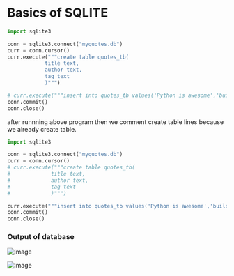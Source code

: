 # Basics of SQLITE

```python
import sqlite3

conn = sqlite3.connect("myquotes.db")
curr = conn.cursor()
curr.execute("""create table quotes_tb(
            title text,
            author text,
            tag text
            )""")

# curr.execute("""insert into quotes_tb values('Python is awesome','buildwithpython','python')""")
conn.commit()
conn.close()
```
after runnning above program then we comment create table lines because we already create table.  

```python
import sqlite3

conn = sqlite3.connect("myquotes.db")
curr = conn.cursor()
# curr.execute("""create table quotes_tb(
#             title text,
#             author text,
#             tag text
#             )""")

curr.execute("""insert into quotes_tb values('Python is awesome','buildwithpython','python')""")
conn.commit()
conn.close()
```

### Output of database

![image](https://user-images.githubusercontent.com/80588277/192130089-0b0dff3b-a4cd-45b9-97a7-d8b980b2c0cc.png)

![image](https://user-images.githubusercontent.com/80588277/192130078-a560974b-5d03-49c5-b411-864ee52a3ec5.png)
